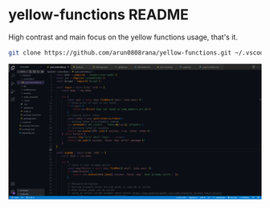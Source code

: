 # yellow-functions README

High contrast and main focus on the yellow functions usage, that's it.

```bash
git clone https://github.com/arun0808rana/yellow-functions.git ~/.vscode/extensions/yellow-functions
```

![screenshot](screenshot.png)
